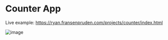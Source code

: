 ﻿# Counter App

Live example: https://ryan.fransenpruden.com/projects/counter/index.html

![image](https://user-images.githubusercontent.com/65836248/167692645-12b0e100-9591-4501-9111-d798818b7149.png)
